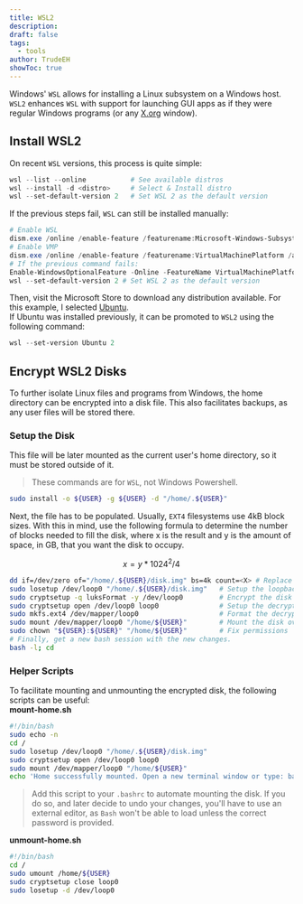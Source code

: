 ```yaml
---
title: WSL2
description: 
draft: false
tags:
  - tools
author: TrudeEH
showToc: true
---
```



Windows' `WSL` allows for installing a Linux subsystem on a Windows host. `WSL2` enhances `WSL` with support for launching GUI apps as if they were regular Windows programs (or any [X.org](http://X.org) window).

## Install WSL2

On recent `WSL` versions, this process is quite simple:

```PowerShell
wsl --list --online           # See available distros
wsl --install -d <distro>     # Select & Install distro
wsl --set-default-version 2   # Set WSL 2 as the default version
```

If the previous steps fail, `WSL` can still be installed manually:

```PowerShell
# Enable WSL
dism.exe /online /enable-feature /featurename:Microsoft-Windows-Subsystem-Linux /all /norestart
# Enable VMP
dism.exe /online /enable-feature /featurename:VirtualMachinePlatform /all /norestart
# If the previous command fails:
Enable-WindowsOptionalFeature -Online -FeatureName VirtualMachinePlatform -NoRestart
wsl --set-default-version 2 # Set WSL 2 as the default version
```

Then, visit the Microsoft Store to download any distribution available. For this example, I selected [Ubuntu](https://www.microsoft.com/en-gb/p/ubuntu-2004-lts/9n6svws3rx71).  
If Ubuntu was installed previously, it can be promoted to `WSL2` using the following command:

```PowerShell
wsl --set-version Ubuntu 2
```

## Encrypt WSL2 Disks

To further isolate Linux files and programs from Windows, the home directory can be encrypted into a disk file. This also facilitates backups, as any user files will be stored there.

### Setup the Disk

This file will be later mounted as the current user's home directory, so it must be stored outside of it.

> These commands are for `WSL`, not Windows Powershell.

```Bash
sudo install -o ${USER} -g ${USER} -d "/home/.${USER}"
```

Next, the file has to be populated. Usually, `EXT4` filesystems use 4kB block sizes. With this in mind, use the following formula to determine the number of blocks needed to fill the disk, where x is the result and y is the amount of space, in GB, that you want the disk to occupy.  

$$x = y * 1024^2 / 4$$

```Bash
dd if=/dev/zero of="/home/.${USER}/disk.img" bs=4k count=<X> # Replace <X> with the result.
sudo losetup /dev/loop0 "/home/.${USER}/disk.img"   # Setup the loopback device
sudo cryptsetup -q luksFormat -y /dev/loop0         # Encrypt the disk with a password
sudo cryptsetup open /dev/loop0 loop0               # Setup the decrypted block device
sudo mkfs.ext4 /dev/mapper/loop0                    # Format the decrypted block device
sudo mount /dev/mapper/loop0 "/home/${USER}"        # Mount the disk over your existing home directory
sudo chown "${USER}:${USER}" "/home/${USER}"        # Fix permissions
# Finally, get a new bash session with the new changes.
bash -l; cd
```

### Helper Scripts

To facilitate mounting and unmounting the encrypted disk, the following scripts can be useful:  
**mount-home.sh**

```Bash
#!/bin/bash
sudo echo -n
cd /
sudo losetup /dev/loop0 "/home/.${USER}/disk.img"
sudo cryptsetup open /dev/loop0 loop0
sudo mount /dev/mapper/loop0 "/home/${USER}"
echo 'Home successfully mounted. Open a new terminal window or type: bash -l; cd'
```

> Add this script to your `.bashrc` to automate mounting the disk. If you do so, and later decide to undo your changes, you'll have to use an external editor, as `Bash` won't be able to load unless the correct password is provided.  

**unmount-home.sh**

```Bash
#!/bin/bash
cd /
sudo umount /home/${USER}
sudo cryptsetup close loop0
sudo losetup -d /dev/loop0
```
